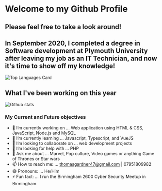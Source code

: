 # Welcome to my Github Profile

## Please feel free to take a look around!

## In September 2020, I completed a degree in Software development at Plymouth University after leaving my job as an IT Technician, and now it's time to show off my knowledge!
![Top Languages Card](https://github-readme-stats.vercel.app/api/top-langs/?username=thomasgardner4PU&layout=compact)

## What I've been working on this year
![Github stats](https://github-readme-stats.vercel.app/api?username=thomasgardner4PU&theme=highcontrast&show_icons=true&count_private=true)


### My Current and Future objectives
- 🔭 I’m currently working on ... Web application using HTML & CSS, JavaScript, Node.js and MySQL
- 🌱 I’m currently learning ... Javascript, Typescript, and VueJS
- 👯 I’m looking to collaborate on ... web development projects
- 🤔 I’m looking for help with ... PHP
- 💬 Ask me about ... Marvel, Pop culture, Video games or anything Game of Thrones or Star wars
- 📫 How to reach me: ... thomasgardner47@gmail.com | 07951809982
- 😄 Pronouns: ... He/Him
- ⚡ Fun fact: ... I run the Birmingham 2600 Cyber Security Meetup in Birmingham

